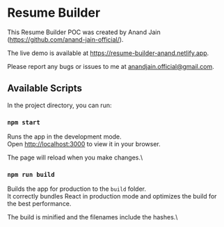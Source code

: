 # Resume Builder

This Resume Builder POC was created by Anand Jain (https://github.com/anand-jain-official/).

The live demo is available at https://resume-builder-anand.netlify.app.

Please report any bugs or issues to me at anandjain.official@gmail.com.

## Available Scripts

In the project directory, you can run:

### `npm start`

Runs the app in the development mode.\
Open [http://localhost:3000](http://localhost:3000) to view it in your browser.

The page will reload when you make changes.\

### `npm run build`

Builds the app for production to the `build` folder.\
It correctly bundles React in production mode and optimizes the build for the best performance.

The build is minified and the filenames include the hashes.\